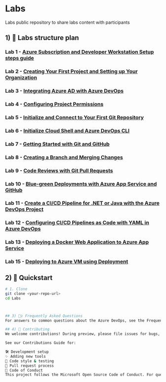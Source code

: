 # Labs
Labs public repository to share labs content with participants

## 1) 📌 Labs structure plan

### Lab 1 -  [Azure Subscription and Developer Workstation Setup steps guide](lab1/lab1.md)
### Lab 2 -  [Creating Your First Project and Setting up Your Organization](lab2/lab2.md)
### Lab 3 -  [Integrating Azure AD with Azure DevOps](lab3/lab3.md)
### Lab 4 -  [Configuring Project Permissions](lab3/lab3.md)
### Lab 5 -  [Initialize and Connect to Your First Git Repository](lab3/lab3.md)
### Lab 6 -  [Initialize Cloud Shell and Azure DevOps CLI](lab3/lab3.md)
### Lab 7 -  [Getting Started with Git and GitHub](lab3/lab3.md)
### Lab 8 -  [Creating a Branch and Merging Changes](lab3/lab3.md)
### Lab 9 -  [Code Reviews with Git Pull Requests](lab3/lab3.md)
### Lab 10 - [Blue-green Deployments with Azure App Service and GitHub](lab3/lab3.md)
### Lab 11 - [Create a CI/CD Pipeline for .NET or Java with the Azure DevOps Project](lab3/lab3.md)
### Lab 12 - [Configuring CI/CD Pipelines as Code with YAML in Azure DevOps](lab3/lab3.md)
### Lab 13 - [Deploying a Docker Web Application to Azure App Service](lab3/lab3.md)
### Lab 15 - [Deploying to Azure VM using Deployment](lab3/lab3.md)

## 2) 📌 Quickstart

```bash
# 1. Clone
git clone <your-repo-url>
cd Labs



## 3) 🙋‍♀️ Frequently Asked Questions
For answers to common questions about the Azure DevOps, see the Frequently Asked Questions.

## 4) 📌 Contributing
We welcome contributions! During preview, please file issues for bugs, enhancements, or documentation improvements.

See our Contributions Guide for:

🛠️ Development setup
✨ Adding new tools
📝 Code style & testing
🔄 Pull request process
🤝 Code of Conduct
This project follows the Microsoft Open Source Code of Conduct. For questions, see the FAQ or contact contributers.

